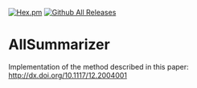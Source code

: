 [![Hex.pm](https://img.shields.io/hexpm/l/plug.svg?maxAge=2592000?style=plastic)]()
[![Github All Releases](https://img.shields.io/github/downloads/atom/atom/total.svg?maxAge=2592000?style=plastic)]()

AllSummarizer
=============

Implementation of the method described in this paper: http://dx.doi.org/10.1117/12.2004001
